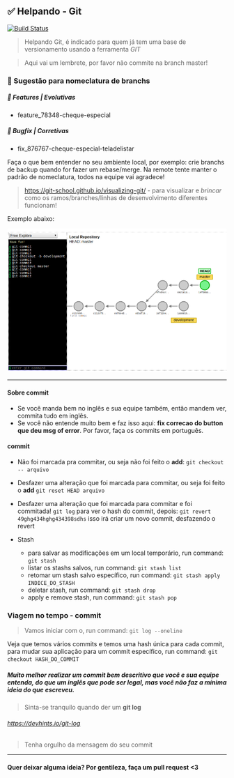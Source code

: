 ## ✅️ Helpando - Git

[![Build Status](https://travis-ci.org/joemccann/dillinger.svg?branch=master)](https://travis-ci.org/joemccann/dillinger)

> Helpando Git, é indicado para quem já tem uma base de versionamento usando a ferramenta _GIT_

> Aqui vai um lembrete, por favor não commite na branch master!

###  🎩 Sugestão para nomeclatura de branchs

##### 🎩 Features | Evolutivas
- feature_78348-cheque-especial

##### 🎩  Bugfix | Corretivas
- fix_876767-cheque-especial-teladelistar

Faça o que bem entender no seu ambiente local, por exemplo: crie branchs de backup quando for fazer um rebase/merge. Na remote tente manter o padrão de nomeclatura, todos na equipe vai agradece!

> https://git-school.github.io/visualizing-git/ - para visualizar e _brincar_ como os ramos/branches/linhas de desenvolvimento diferentes funcionam!

Exemplo abaixo:

![](/visualbranches.png)

---

#### Sobre commit
- Se você manda bem no inglês e sua equipe também, então mandem ver, commita tudo em inglês.
- Se você não entende muito bem e faz isso aqui: **fix correcao do button que deu msg of error**. Por favor, faça os commits em português.

#### commit
- Não foi marcada pra commitar, ou seja não foi feito o **add**:
```git checkout -- arquivo```


- Desfazer uma alteração que foi marcada para commitar, ou seja foi feito o **add**
```git reset HEAD arquivo```


- Desfazer uma alteração que foi marcada para commitar e foi commitada!
```git log``` para ver o hash do commit, depois:
```git revert 49ghg434hghg434398sdhs``` isso irá criar um novo commit, desfazendo o revert


- Stash
  * para salvar as modificações em um local temporário, run command: ```git stash```
  * listar os stashs salvos, run command: ```git stash list```
  * retomar um stash salvo específico, run command: ```git stash apply INDICE_DO_STASH```
  * deletar stash, run command: ```git stash drop```
  * apply e remove stash, run command: ```git stash pop```
  
### Viagem no tempo - commit
> Vamos iniciar com o, run command: ```git log --oneline```

Veja que temos vários commits e temos uma hash única para cada commit, para mudar sua aplicação para um commit específico, run command: ```git checkout HASH_DO_COMMIT```

##### Muito melhor realizar um commit bem descritivo que você e sua equipe entenda, do que um inglês que pode ser legal, mas você não faz a mínima ideia do que escreveu.

> Sinta-se tranquilo quando der um **git log**
###### https://devhints.io/git-log
> Tenha orgulho da mensagem do seu commit 

---

#### Quer deixar alguma ideia? Por gentileza, faça um pull request <3
